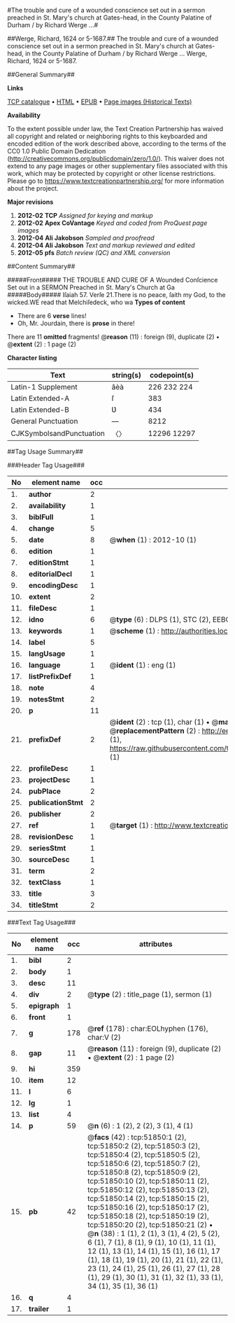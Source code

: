 #The trouble and cure of a wounded conscience set out in a sermon preached in St. Mary's church at Gates-head, in the County Palatine of Durham / by Richard Werge ...#

##Werge, Richard, 1624 or 5-1687.##
The trouble and cure of a wounded conscience set out in a sermon preached in St. Mary's church at Gates-head, in the County Palatine of Durham / by Richard Werge ...
Werge, Richard, 1624 or 5-1687.

##General Summary##

**Links**

[TCP catalogue](http://www.ota.ox.ac.uk/tcp/)  • 
[HTML](http://tei.it.ox.ac.uk/tcp/Texts-HTML/free/A65/A65455.html)  • 
[EPUB](http://tei.it.ox.ac.uk/tcp/Texts-EPUB/free/A65/A65455.epub) • 
[Page images (Historical Texts)](https://historicaltexts.jisc.ac.uk/eebo-11981422e)

**Availability**

To the extent possible under law, the Text Creation Partnership has waived all copyright and related or neighboring rights to this keyboarded and encoded edition of the work described above, according to the terms of the CC0 1.0 Public Domain Dedication (http://creativecommons.org/publicdomain/zero/1.0/). This waiver does not extend to any page images or other supplementary files associated with this work, which may be protected by copyright or other license restrictions. Please go to https://www.textcreationpartnership.org/ for more information about the project.

**Major revisions**

1. __2012-02__ __TCP__ *Assigned for keying and markup*
1. __2012-02__ __Apex CoVantage__ *Keyed and coded from ProQuest page images*
1. __2012-04__ __Ali Jakobson__ *Sampled and proofread*
1. __2012-04__ __Ali Jakobson__ *Text and markup reviewed and edited*
1. __2012-05__ __pfs__ *Batch review (QC) and XML conversion*

##Content Summary##

#####Front#####
THE TROUBLE AND CURE OF A Wounded Conſcience Set out in a SERMON Preached in St. Mary's Church at Ga
#####Body#####
Iſaiah 57. Verſe 21.There is no peace, ſaith my God, to the wicked.WE read that Melchiſedeck, who wa
**Types of content**

  * There are 6 **verse** lines!
  * Oh, Mr. Jourdain, there is **prose** in there!

There are 11 **omitted** fragments! 
 @__reason__ (11) : foreign (9), duplicate (2)  •  @__extent__ (2) : 1 page (2)

**Character listing**


|Text|string(s)|codepoint(s)|
|---|---|---|
|Latin-1 Supplement|âèà|226 232 224|
|Latin Extended-A|ſ|383|
|Latin Extended-B|Ʋ|434|
|General Punctuation|—|8212|
|CJKSymbolsandPunctuation|〈〉|12296 12297|

##Tag Usage Summary##

###Header Tag Usage###

|No|element name|occ|attributes|
|---|---|---|---|
|1.|__author__|2||
|2.|__availability__|1||
|3.|__biblFull__|1||
|4.|__change__|5||
|5.|__date__|8| @__when__ (1) : 2012-10 (1)|
|6.|__edition__|1||
|7.|__editionStmt__|1||
|8.|__editorialDecl__|1||
|9.|__encodingDesc__|1||
|10.|__extent__|2||
|11.|__fileDesc__|1||
|12.|__idno__|6| @__type__ (6) : DLPS (1), STC (2), EEBO-CITATION (1), OCLC (1), VID (1)|
|13.|__keywords__|1| @__scheme__ (1) : http://authorities.loc.gov/ (1)|
|14.|__label__|5||
|15.|__langUsage__|1||
|16.|__language__|1| @__ident__ (1) : eng (1)|
|17.|__listPrefixDef__|1||
|18.|__note__|4||
|19.|__notesStmt__|2||
|20.|__p__|11||
|21.|__prefixDef__|2| @__ident__ (2) : tcp (1), char (1)  •  @__matchPattern__ (2) : ([0-9\-]+):([0-9IVX]+) (1), (.+) (1)  •  @__replacementPattern__ (2) : http://eebo.chadwyck.com/downloadtiff?vid=$1&page=$2 (1), https://raw.githubusercontent.com/textcreationpartnership/Texts/master/tcpchars.xml#$1 (1)|
|22.|__profileDesc__|1||
|23.|__projectDesc__|1||
|24.|__pubPlace__|2||
|25.|__publicationStmt__|2||
|26.|__publisher__|2||
|27.|__ref__|1| @__target__ (1) : http://www.textcreationpartnership.org/docs/. (1)|
|28.|__revisionDesc__|1||
|29.|__seriesStmt__|1||
|30.|__sourceDesc__|1||
|31.|__term__|2||
|32.|__textClass__|1||
|33.|__title__|3||
|34.|__titleStmt__|2||


###Text Tag Usage###

|No|element name|occ|attributes|
|---|---|---|---|
|1.|__bibl__|2||
|2.|__body__|1||
|3.|__desc__|11||
|4.|__div__|2| @__type__ (2) : title_page (1), sermon (1)|
|5.|__epigraph__|1||
|6.|__front__|1||
|7.|__g__|178| @__ref__ (178) : char:EOLhyphen (176), char:V (2)|
|8.|__gap__|11| @__reason__ (11) : foreign (9), duplicate (2)  •  @__extent__ (2) : 1 page (2)|
|9.|__hi__|359||
|10.|__item__|12||
|11.|__l__|6||
|12.|__lg__|1||
|13.|__list__|4||
|14.|__p__|59| @__n__ (6) : 1 (2), 2 (2), 3 (1), 4 (1)|
|15.|__pb__|42| @__facs__ (42) : tcp:51850:1 (2), tcp:51850:2 (2), tcp:51850:3 (2), tcp:51850:4 (2), tcp:51850:5 (2), tcp:51850:6 (2), tcp:51850:7 (2), tcp:51850:8 (2), tcp:51850:9 (2), tcp:51850:10 (2), tcp:51850:11 (2), tcp:51850:12 (2), tcp:51850:13 (2), tcp:51850:14 (2), tcp:51850:15 (2), tcp:51850:16 (2), tcp:51850:17 (2), tcp:51850:18 (2), tcp:51850:19 (2), tcp:51850:20 (2), tcp:51850:21 (2)  •  @__n__ (38) : 1 (1), 2 (1), 3 (1), 4 (2), 5 (2), 6 (1), 7 (1), 8 (1), 9 (1), 10 (1), 11 (1), 12 (1), 13 (1), 14 (1), 15 (1), 16 (1), 17 (1), 18 (1), 19 (1), 20 (1), 21 (1), 22 (1), 23 (1), 24 (1), 25 (1), 26 (1), 27 (1), 28 (1), 29 (1), 30 (1), 31 (1), 32 (1), 33 (1), 34 (1), 35 (1), 36 (1)|
|16.|__q__|4||
|17.|__trailer__|1||
